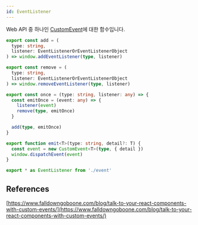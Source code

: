 ```yaml
---
id: EventListener
---
```


Web API 중 하나인 [CustomEvent](https://developer.mozilla.org/en-US/docs/Web/API/CustomEvent)에 대한 함수입니다.

```typescript title="services/event/index.ts"
export const add = (
  type: string,
  listener: EventListenerOrEventListenerObject
) => window.addEventListener(type, listener)

export const remove = (
  type: string,
  listener: EventListenerOrEventListenerObject
) => window.removeEventListener(type, listener)

export const once = (type: string, listener: any) => {
  const emitOnce = (event: any) => {
    listener(event)
    remove(type, emitOnce)
  }

  add(type, emitOnce)
}

export function emit<T>(type: string, detail?: T) {
  const event = new CustomEvent<T>(type, { detail })
  window.dispatchEvent(event)
}
```

```typescript title="service/index.ts"
export * as EventListener from './event'
```

## References

[https://www.falldowngoboone.com/blog/talk-to-your-react-components-with-custom-events/](https://www.falldowngoboone.com/blog/talk-to-your-react-components-with-custom-events/)
